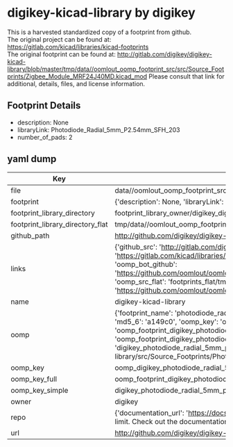 # digikey-kicad-library by digikey  
This is a harvested standardized copy of a footprint from github.  
The original project can be found at:  
https://gitlab.com/kicad/libraries/kicad-footprints  
The original footprint can be found at:
http://gitlab.com/digikey/digikey-kicad-library/blob/master/tmp/data//oomlout_oomp_footprint_src/src/Source_Footprints/Zigbee_Module_MRF24J40MD.kicad_mod
Please consult that link for additional, details, files, and license information.  
## Footprint Details
* description: None  
* libraryLink: Photodiode_Radial_5mm_P2.54mm_SFH_203  
* number_of_pads: 2  
## yaml dump  
| Key | Value |  
| --- | --- |  
| file | data//oomlout_oomp_footprint_src/digikey-kicad-library/src/Source_Footprints/Photodiode_Radial_5mm_P2.54mm_SFH_203.kicad_mod |  
| footprint | {'description': None, 'libraryLink': 'Photodiode_Radial_5mm_P2.54mm_SFH_203', 'number_of_pads': 2} |  
| footprint_library_directory | footprint_library_owner/digikey_digikey-kicad-library |  
| footprint_library_directory_flat | tmp/data//oomlout_oomp_footprint_src/footprints_flat/digikey_photodiode_radial_5mm_p2_54mm_sfh_203_photodiode_radial_5mm_p2_54mm_sfh_203/working |  
| github_path | http://github.com/digikey/digikey-kicad-library/blob/master/tmp/data//oomlout_oomp_footprint_src/src/Source_Footprints/Photodiode_Radial_5mm_P2.54mm_SFH_203.kicad_mod |  
| links | {'github_src': 'http://gitlab.com/digikey/digikey-kicad-library/blob/master/tmp/data//oomlout_oomp_footprint_src/src/Source_Footprints/Zigbee_Module_MRF24J40MD.kicad_mod', 'github_src_repo': 'https://gitlab.com/kicad/libraries/kicad-footprints', 'oomp_bot': 'tmp/data//oomlout_oomp_footprint_src/footprints/digikey_photodiode_radial_5mm_p2_54mm_sfh_203_photodiode_radial_5mm_p2_54mm_sfh_203/working', 'oomp_bot_github': 'https://github.com/oomlout/oomlout_oomp_footprint_bot/tree/main/tmp/data//oomlout_oomp_footprint_src/footprints/digikey_photodiode_radial_5mm_p2_54mm_sfh_203_photodiode_radial_5mm_p2_54mm_sfh_203/working', 'oomp_src_flat': 'footprints_flat/tmp/data//oomlout_oomp_footprint_src/footprints_flat/digikey_photodiode_radial_5mm_p2_54mm_sfh_203_photodiode_radial_5mm_p2_54mm_sfh_203/working', 'oomp_src_flat_github': 'https://github.com/oomlout/oomlout_oomp_footprint_src/tree/main/tmp/data//oomlout_oomp_footprint_src/footprints_flat/digikey_photodiode_radial_5mm_p2_54mm_sfh_203_photodiode_radial_5mm_p2_54mm_sfh_203/working'} |  
| name | digikey-kicad-library |  
| oomp | {'footprint_name': 'photodiode_radial_5mm_p2_54mm_sfh_203', 'library_name': 'photodiode_radial_5mm_p2_54mm_sfh_203_kicad_mod', 'md5': 'a149c0bcffb5f18b7df4cdfb72bf59d5', 'md5_10': 'a149c0bcff', 'md5_5': 'a149c', 'md5_6': 'a149c0', 'oomp_key': 'oomp_digikey_photodiode_radial_5mm_p2_54mm_sfh_203_photodiode_radial_5mm_p2_54mm_sfh_203', 'oomp_key_extra': 'oomp_footprint_digikey_photodiode_radial_5mm_p2_54mm_sfh_203_photodiode_radial_5mm_p2_54mm_sfh_203', 'oomp_key_full': 'oomp_footprint_digikey_photodiode_radial_5mm_p2_54mm_sfh_203_photodiode_radial_5mm_p2_54mm_sfh_203_a149c0', 'oomp_key_simple': 'digikey_photodiode_radial_5mm_p2_54mm_sfh_203_photodiode_radial_5mm_p2_54mm_sfh_203', 'original_filename': 'data//oomlout_oomp_footprint_src/digikey-kicad-library/src/Source_Footprints/Photodiode_Radial_5mm_P2.54mm_SFH_203.kicad_mod', 'owner_name': 'digikey'} |  
| oomp_key | oomp_digikey_photodiode_radial_5mm_p2_54mm_sfh_203_photodiode_radial_5mm_p2_54mm_sfh_203 |  
| oomp_key_full | oomp_footprint_digikey_photodiode_radial_5mm_p2_54mm_sfh_203_photodiode_radial_5mm_p2_54mm_sfh_203 |  
| oomp_key_simple | digikey_photodiode_radial_5mm_p2_54mm_sfh_203_photodiode_radial_5mm_p2_54mm_sfh_203 |  
| owner | digikey |  
| repo | {'documentation_url': 'https://docs.github.com/rest/overview/resources-in-the-rest-api#rate-limiting', 'message': "API rate limit exceeded for 84.66.142.224. (But here's the good news: Authenticated requests get a higher rate limit. Check out the documentation for more details.)"} |  
| url | http://github.com/digikey/digikey-kicad-library |  

